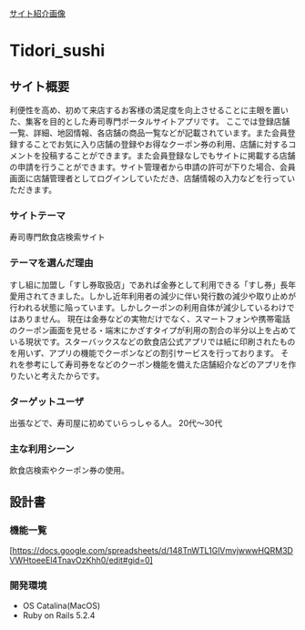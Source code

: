 [サイト紹介画像](https://github.com/tidorisan/TIdori_sushi_app/blob/master/%E3%82%B9%E3%82%AF%E3%83%AA%E3%83%BC%E3%83%B3%E3%82%B7%E3%83%A7%E3%83%83%E3%83%88%202020-09-19%2015.20.33.png)

# Tidori_sushi

## サイト概要
利便性を高め、初めて来店するお客様の満足度を向上させることに主眼を置いた、集客を目的とした寿司専門ポータルサイトアプリです。
ここでは登録店舗一覧、詳細、地図情報、各店舗の商品一覧などが記載されています。また会員登録することでお気に入り店舗の登録やお得なクーポン券の利用、店舗に対するコメントを投稿することができます。また会員登録なしでもサイトに掲載する店舗の申請を行うことができます。サイト管理者から申請の許可が下りた場合、会員画面に店舗管理者としてログインしていただき、店舗情報の入力などを行っていただきます。

### サイトテーマ
寿司専門飲食店検索サイト

### テーマを選んだ理由
すし組に加盟し「すし券取扱店」であれば金券として利用できる「すし券」長年愛用されてきました。しかし近年利用者の減少に伴い発行数の減少や取り止めが行われる状態に陥っています。しかしクーポンの利用自体が減少しているわけではありません。
現在は金券などの実物だけでなく、スマートフォンや携帯電話のクーポン画面を見せる・端末にかざすタイプが利用の割合の半分以上を占めている現状です。スターバックスなどの飲食店公式アプリでは紙に印刷されたものを用いず、アプリの機能でクーポンなどの割引サービスを行っております。
それを参考にして寿司券をなどのクーポン機能を備えた店舗紹介などのアプリを作りたいと考えたからです。

### ターゲットユーザ
出張などで、寿司屋に初めていらっしゃる人。
20代〜30代

### 主な利用シーン
飲食店検索やクーポン券の使用。

## 設計書

### 機能一覧
[https://docs.google.com/spreadsheets/d/148TnWTL1GlVmvjwwwHQRM3DVWHtoeeEl4TnavOzKhh0/edit#gid=0]

### 開発環境

- OS Catalina(MacOS)
- Ruby on Rails 5.2.4
